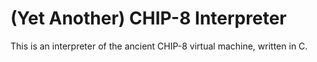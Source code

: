 # (Yet Another) CHIP-8 Interpreter

This is an interpreter of the ancient CHIP-8 virtual machine, written in C.
